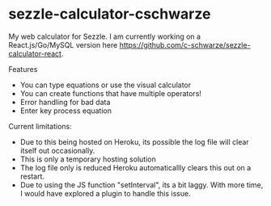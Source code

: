 # sezzle-calculator-cschwarze
 My web calculator for Sezzle. I am currently working on a React.js/Go/MySQL version here https://github.com/c-schwarze/sezzle-calculator-react.
 
Features
* You can type equations or use the visual calculator
* You can create functions that have multiple operators!
* Error handling for bad data
* Enter key process equation
 
Current limitations:
* Due to this being hosted on Heroku, its possible the log file will clear itself out occasionally.
* This is only a temporary hosting solution
* The log file only is reduced Heroku automaticallly clears this out on a restart.
* Due to using the JS function "setInterval", its a bit laggy. With more time, I would have explored a plugin to handle this issue.
